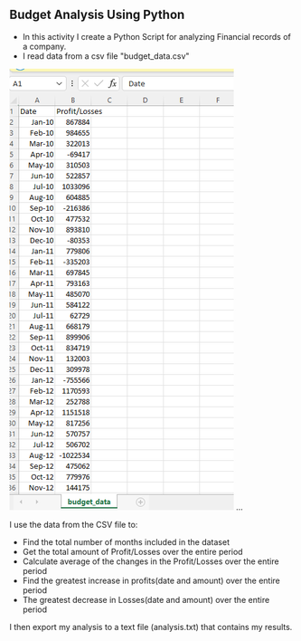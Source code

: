 ## Budget Analysis Using Python

* In this activity I create a Python Script for analyzing Financial records of a company. 
* I read data from a csv file "budget_data.csv"

![image](budget_data_csv.png)
 ...
 
 I use the data from the CSV file to:
 
 * Find the total number of months included in the dataset
 * Get the total amount of Profit/Losses over the entire period
 * Calculate average of the changes in the Profit/Losses over the entire period
 * Find the greatest increase in profits(date and amount) over the entire period
 * The greatest decrease in Losses(date and amount) over the entire period
 
 
 I then export my analysis to a text file (analysis.txt) that contains my results. 
